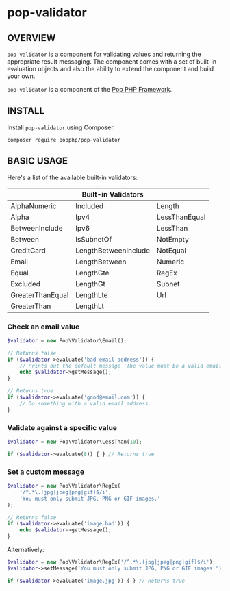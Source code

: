 pop-validator
=============

OVERVIEW
--------
`pop-validator` is a component for validating values and returning the appropriate result messaging.
The component comes with a set of built-in evaluation objects and also the ability to extend the
component and build your own.

`pop-validator` is a component of the [Pop PHP Framework](http://www.popphp.org/).

INSTALL
-------

Install `pop-validator` using Composer.

    composer require popphp/pop-validator

BASIC USAGE
-----------

Here's a list of the available built-in validators:

|                   | Built-in Validators  |               |
|-------------------|----------------------|---------------|
| AlphaNumeric      | Included             | Length        |
| Alpha             | Ipv4                 | LessThanEqual |
| BetweenInclude    | Ipv6                 | LessThan      |
| Between           | IsSubnetOf           | NotEmpty      |
| CreditCard        | LengthBetweenInclude | NotEqual      |
| Email             | LengthBetween        | Numeric       |
| Equal             | LengthGte            | RegEx         |
| Excluded          | LengthGt             | Subnet        |
| GreaterThanEqual  | LengthLte            | Url           |
| GreaterThan       | LengthLt             |               |

### Check an email value

```php
$validator = new Pop\Validator\Email();

// Returns false
if ($validator->evaluate('bad-email-address')) {
    // Prints out the default message 'The value must be a valid email format.'
    echo $validator->getMessage();
}

// Returns true
if ($validator->evaluate('good@email.com')) {
    // Do something with a valid email address.
}
```

### Validate against a specific value

```php
$validator = new Pop\Validator\LessThan(10);

if ($validator->evaluate(8)) { } // Returns true
```

### Set a custom message

```php
$validator = new Pop\Validator\RegEx(
    '/^.*\.(jpg|jpeg|png|gif)$/i',
    'You must only submit JPG, PNG or GIF images.'
);

// Returns false
if ($validator->evaluate('image.bad')) {
    echo $validator->getMessage();
}
```

Alternatively:

```php
$validator = new Pop\Validator\RegEx('/^.*\.(jpg|jpeg|png|gif)$/i');
$validator->setMessage('You must only submit JPG, PNG or GIF images.');

if ($validator->evaluate('image.jpg')) { } // Returns true
```

